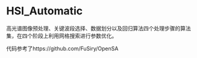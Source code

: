 # HSI_Automatic

高光谱图像预处理、关键波段选择、数据划分以及回归算法四个处理步骤的算法集，在四个阶段上利用网格搜索进行参数优化。

代码参考了https://github.com/FuSiry/OpenSA
